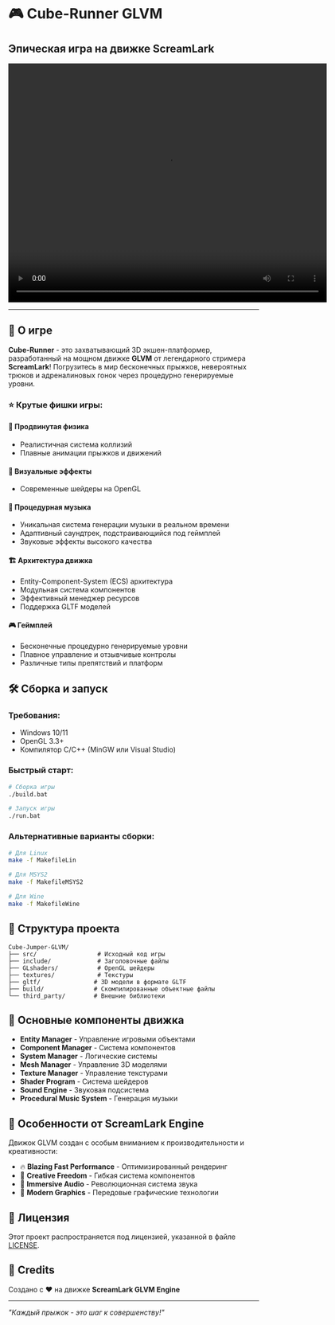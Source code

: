 # 🎮 Cube-Runner GLVM
## Эпическая игра на движке ScreamLark

<div align="center">
  <video width="640" height="480" controls>
    <source src="gameplay.mp4" type="video/mp4">
    <p>Ваш браузер не поддерживает воспроизведение видео. <a href="gameplay.mp4">Скачайте видео</a> для просмотра геймплея.</p>
  </video>
</div>

---

## 🚀 О игре

**Cube-Runner** - это захватывающий 3D экшен-платформер, разработанный на мощном движке **GLVM** от легендарного стримера **ScreamLark**! Погрузитесь в мир бесконечных прыжков, невероятных трюков и адреналиновых гонок через процедурно генерируемые уровни.

### ⭐ Крутые фишки игры:

#### 🎯 **Продвинутая физика**
- Реалистичная система коллизий
- Плавные анимации прыжков и движений

#### 🎨 **Визуальные эффекты**
- Современные шейдеры на OpenGL

#### 🎵 **Процедурная музыка**
- Уникальная система генерации музыки в реальном времени
- Адаптивный саундтрек, подстраивающийся под геймплей
- Звуковые эффекты высокого качества

#### 🏗️ **Архитектура движка**
- Entity-Component-System (ECS) архитектура
- Модульная система компонентов
- Эффективный менеджер ресурсов
- Поддержка GLTF моделей

#### 🎮 **Геймплей**
- Бесконечные процедурно генерируемые уровни
- Плавное управление и отзывчивые контролы
- Различные типы препятствий и платформ

## 🛠️ Сборка и запуск

### Требования:
- Windows 10/11
- OpenGL 3.3+
- Компилятор C/C++ (MinGW или Visual Studio)

### Быстрый старт:
```bash
# Сборка игры
./build.bat

# Запуск игры
./run.bat
```

### Альтернативные варианты сборки:
```bash
# Для Linux
make -f MakefileLin

# Для MSYS2
make -f MakefileMSYS2

# Для Wine
make -f MakefileWine
```

## 📁 Структура проекта

```
Cube-Jumper-GLVM/
├── src/                 # Исходный код игры
├── include/             # Заголовочные файлы
├── GLshaders/           # OpenGL шейдеры
├── textures/            # Текстуры
├── gltf/               # 3D модели в формате GLTF
├── build/              # Скомпилированные объектные файлы
└── third_party/        # Внешние библиотеки
```

## 🎯 Основные компоненты движка

- **Entity Manager** - Управление игровыми объектами
- **Component Manager** - Система компонентов
- **System Manager** - Логические системы
- **Mesh Manager** - Управление 3D моделями
- **Texture Manager** - Управление текстурами
- **Shader Program** - Система шейдеров
- **Sound Engine** - Звуковая подсистема
- **Procedural Music System** - Генерация музыки

## 🎪 Особенности от ScreamLark Engine

Движок GLVM создан с особым вниманием к производительности и креативности:

- 🔥 **Blazing Fast Performance** - Оптимизированный рендеринг
- 🎨 **Creative Freedom** - Гибкая система компонентов
- 🎵 **Immersive Audio** - Революционная система звука
- 🚀 **Modern Graphics** - Передовые графические технологии

## 📝 Лицензия

Этот проект распространяется под лицензией, указанной в файле [LICENSE](LICENSE).

## 💫 Credits

Создано с ❤️ на движке **ScreamLark GLVM Engine**

---

*"Каждый прыжок - это шаг к совершенству!"*